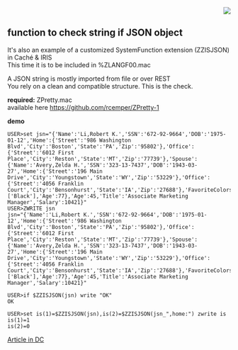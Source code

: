 <p align="right"><img src="https://github.com/isc-at/CPIPE/blob/master/archived.jpg"/></p>

## function  to check string if JSON object     
It's also an example of a customized SystemFunction extension (ZZISJSON) in Caché & IRIS    
This time it is to be included in %ZLANGF00.mac    

A JSON string is mostly imported from file or over REST    
You rely on a clean and compatible structure. This is the check.   

__required:__    ZPretty.mac  
available here https://github.com/rcemper/ZPretty-1 

__demo__
```
USER>set jsn="{'Name':'Li,Robert K.','SSN':'672-92-9664','DOB':'1975-01-12','Home':{'Street':'986 Washington Blvd','City':'Boston','State':'PA','Zip':'95802'},'Office':{'Street':'6012 First Place','City':'Reston','State':'MT','Zip':'77739'},'Spouse':{'Name':'Avery,Zelda H.','SSN':'323-13-7437','DOB':'1943-03-27','Home':{'Street':'196 Main Drive','City':'Youngstown','State':'WY','Zip':'53229'},'Office':{'Street':'4056 Franklin Court','City':'Bensonhurst','State':'IA','Zip':'27688'},'FavoriteColors':['Black'],'Age':77},'Age':45,'Title':'Associate Marketing Manager','Salary':10421}"
USER>ZWRITE jsn  
jsn="{'Name':'Li,Robert K.','SSN':'672-92-9664','DOB':'1975-01-12','Home':{'Street':'986 Washington Blvd','City':'Boston','State':'PA','Zip':'95802'},'Office':{'Street':'6012 First Place','City':'Reston','State':'MT','Zip':'77739'},'Spouse':{'Name':'Avery,Zelda H.','SSN':'323-13-7437','DOB':'1943-03-27','Home':{'Street':'196 Main Drive','City':'Youngstown','State':'WY','Zip':'53229'},'Office':{'Street':'4056 Franklin Court','City':'Bensonhurst','State':'IA','Zip':'27688'},'FavoriteColors':['Black'],'Age':77},'Age':45,'Title':'Associate Marketing Manager','Salary':10421}"

USER>if $ZZISJSON(jsn) write "OK"   
OK

USER>set is(1)=$ZZISJSON(jsn),is(2)=$ZZISJSON(jsn_",home:") zwrite is   
is(1)=1
is(2)=0

```

[Article in DC](https://community.intersystems.com/post/function-check-if-string-json-object)  
